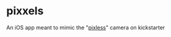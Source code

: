 # pixxels
An iOS app meant to mimic the "[pixless](https://www.kickstarter.com/projects/carloandreini/pixless-camera/)" camera on kickstarter
